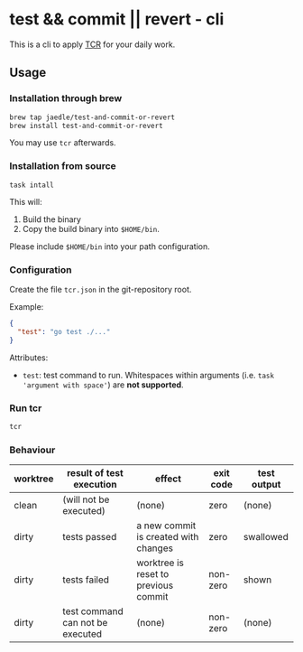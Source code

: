 # test && commit || revert - cli

This is a cli to apply [TCR](https://medium.com/@kentbeck_7670/test-commit-revert-870bbd756864) for your daily work.

## Usage

### Installation through brew

```sh
brew tap jaedle/test-and-commit-or-revert
brew install test-and-commit-or-revert
```

You may use `tcr` afterwards.

### Installation from source

```
task intall
```

This will:

1. Build the binary
2. Copy the build binary into `$HOME/bin`.

Please include `$HOME/bin` into your path configuration.

### Configuration

Create the file `tcr.json` in the git-repository root.

Example:

```json
{
  "test": "go test ./..."
}
```

Attributes:

- `test`: test command to run. Whitespaces within arguments (i.e. `task 'argument with space'`) are **not supported**.

### Run tcr

```sh
tcr
```

### Behaviour

| worktree | result of test execution         | effect                               | exit code  | test output |    
|----------|----------------------------------|--------------------------------------|------------|-------------|
| clean    | (will not be executed)           | (none)                               | zero       | (none)      |
| dirty    | tests passed                     | a new commit is created with changes | zero       | swallowed   |
| dirty    | tests failed                     | worktree is reset to previous commit | non-zero   | shown       |
| dirty    | test command can not be executed | (none)                               | non-zero   | (none)      |

